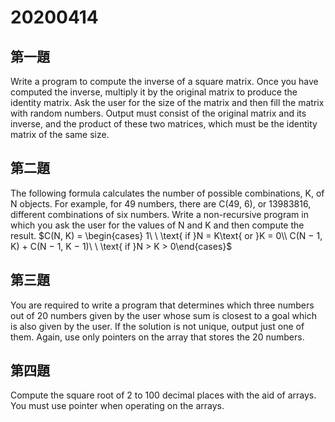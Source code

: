 # 20200414

## 第一題

Write a program to compute the inverse of a square matrix. Once you have computed the inverse, multiply it by the original matrix to produce the identity matrix. Ask the user for the size of the matrix and then fill the matrix with random numbers. Output must consist of the original matrix and its inverse, and the product of these two matrices, which must be the identity matrix of the same size.

## 第二題

The following formula calculates the number of possible combinations, K, of N objects. For example, for 49 numbers, there are C(49, 6), or 13983816, different combinations of six numbers. Write a non-recursive program in which you ask the user for the values of N and K and then compute the result.
$C(N, K) = \begin{cases}
1\ \ \text{ if }N = K\text{ or }K = 0\\
C(N − 1, K) + C(N − 1, K − 1)\ \ \text{ if }N > K > 0\end{cases}$

## 第三題

You are required to write a program that determines which three numbers out of 20 numbers given by the user whose sum is closest to a goal which is also given by the user. If the solution is not unique, output just one of them. Again, use only pointers on the array that stores the 20 numbers.

## 第四題

Compute the square root of 2 to 100 decimal places with the aid of arrays. You must use pointer when operating on the arrays.